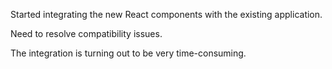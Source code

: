 Started integrating the new React components with the existing application.

Need to resolve compatibility issues.

The integration is turning out to be very time-consuming.